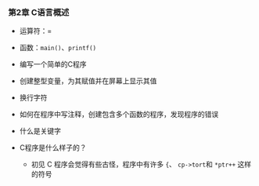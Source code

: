 ### 第2章 C语言概述
* 运算符：=

* 函数：`main()`、`printf()`

* 编写一个简单的C程序

* 创建整型变量，为其赋值并在屏幕上显示其值

* 换行字符

* 如何在程序中写注释，创建包含多个函数的程序，发现程序的错误

* 什么是关键字

* C程序是什么样子的？
    * 初见 C 程序会觉得有些古怪，程序中有许多 `{`、 `cp->tort`和 `*ptr++` 这样的符号
